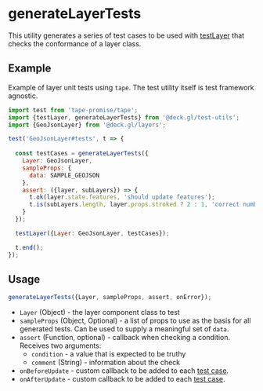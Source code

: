 # generateLayerTests

This utility generates a series of test cases to be used with [testLayer](../test-utils/test-layer.md) that checks the conformance of a layer class.

## Example

Example of layer unit tests using `tape`. The test utility itself is test framework agnostic.

```js
import test from 'tape-promise/tape';
import {testLayer, generateLayerTests} from '@deck.gl/test-utils';
import {GeoJsonLayer} from '@deck.gl/layers';

test('GeoJsonLayer#tests', t => {
  
  const testCases = generateLayerTests({
    Layer: GeoJsonLayer,
    sampleProps: {
      data: SAMPLE_GEOJSON
    },
    assert: ({layer, subLayers}) => {
      t.ok(layer.state.features, 'should update features');
      t.is(subLayers.length, layer.props.stroked ? 2 : 1, 'correct number of sublayers');
    }
  });

  testLayer({Layer: GeoJsonLayer, testCases});

  t.end();
});
```


## Usage

```js
generateLayerTests({Layer, sampleProps, assert, onError});
```

* `Layer` (Object) - the layer component class to test
* `sampleProps` (Object, Optional) - a list of props to use as the basis for all generated tests. Can be used to supply a meaningful set of `data`.
* `assert` (Function, optional) - callback when checking a condition. Receives two arguments:
  - `condition` - a value that is expected to be truthy
  - `comment` (String) - information about the check
* `onBeforeUpdate` - custom callback to be added to each [test case](../test-utils/test-layer.md).
* `onAfterUpdate` - custom callback to be added to each [test case](../test-utils/test-layer.md).
